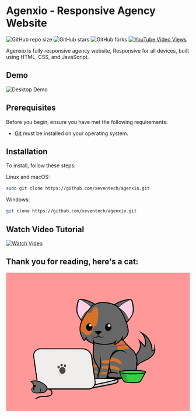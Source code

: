 # Agenxio - Responsive Agency Website

![GitHub repo size](https://img.shields.io/github/repo-size/xeventech/agenxio)
![GitHub stars](https://img.shields.io/github/stars/xeventech/agenxio?style=social)
![GitHub forks](https://img.shields.io/github/forks/xeventech/agenxio?style=social)
[![YouTube Video Views](https://img.shields.io/youtube/views/LRKDpxoSG5U?style=social)](https://youtu.be/LRKDpxoSG5U)

Agenxio is fully responsive agency website, Responsive for all devices, built using HTML, CSS, and JavaScript.

## Demo

![Desktop Demo](https://github.com/XevenTech/projects_snapshots/blob/main/agenxio/demo.png?raw=true "Desktop Demo")

## Prerequisites

Before you begin, ensure you have met the following requirements:

* [Git](https://git-scm.com/downloads "Download Git") must be installed on your operating system.

## Installation

To install, follow these steps:

Linux and macOS:

```bash
sudo git clone https://github.com/xeventech/agenxio.git
```

Windows:

```bash
git clone https://github.com/xeventech/agenxio.git
```

## Watch Video Tutorial

[![Watch Video](https://github.com/XevenTech/projects_snapshots/blob/main/agenxio/thumbnail.png?raw=true "Play")](https://youtu.be/LRKDpxoSG5U)


## Thank you for reading, here's a cat:

![Cat](https://github.com/XevenTech/xeventech/blob/main/cat.gif?raw=true "Thank You")
